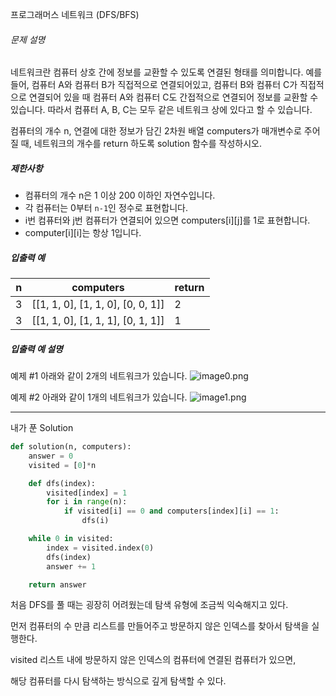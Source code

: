 프로그래머스 네트워크 (DFS/BFS)

###### 문제 설명

네트워크란 컴퓨터 상호 간에 정보를 교환할 수 있도록 연결된 형태를 의미합니다. 예를 들어, 컴퓨터 A와 컴퓨터 B가 직접적으로 연결되어있고, 컴퓨터 B와 컴퓨터 C가 직접적으로 연결되어 있을 때 컴퓨터 A와 컴퓨터 C도 간접적으로 연결되어 정보를 교환할 수 있습니다. 따라서 컴퓨터 A, B, C는 모두 같은 네트워크 상에 있다고 할 수 있습니다.

컴퓨터의 개수 n, 연결에 대한 정보가 담긴 2차원 배열 computers가 매개변수로 주어질 때, 네트워크의 개수를 return 하도록 solution 함수를 작성하시오.

##### 제한사항

- 컴퓨터의 개수 n은 1 이상 200 이하인 자연수입니다.
- 각 컴퓨터는 0부터 `n-1`인 정수로 표현합니다.
- i번 컴퓨터와 j번 컴퓨터가 연결되어 있으면 computers[i][j]를 1로 표현합니다.
- computer[i][i]는 항상 1입니다.

##### 입출력 예

| n    | computers                         | return |
| ---- | --------------------------------- | ------ |
| 3    | [[1, 1, 0], [1, 1, 0], [0, 0, 1]] | 2      |
| 3    | [[1, 1, 0], [1, 1, 1], [0, 1, 1]] | 1      |

##### 입출력 예 설명

예제 #1
아래와 같이 2개의 네트워크가 있습니다.
![image0.png](https://grepp-programmers.s3.amazonaws.com/files/ybm/5b61d6ca97/cc1e7816-b6d7-4649-98e0-e95ea2007fd7.png)

예제 #2
아래와 같이 1개의 네트워크가 있습니다.
![image1.png](https://grepp-programmers.s3.amazonaws.com/files/ybm/7554746da2/edb61632-59f4-4799-9154-de9ca98c9e55.png)

---

내가 푼 Solution

```python
def solution(n, computers):
    answer = 0
    visited = [0]*n

    def dfs(index):
        visited[index] = 1
        for i in range(n):
            if visited[i] == 0 and computers[index][i] == 1:
                dfs(i)

    while 0 in visited:
        index = visited.index(0)
        dfs(index)
        answer += 1

    return answer
```

처음 DFS를 풀 때는 굉장히 어려웠는데 탐색 유형에 조금씩 익숙해지고 있다.

먼저 컴퓨터의 수 만큼 리스트를 만들어주고 방문하지 않은 인덱스를 찾아서 탐색을 실행한다.

visited 리스트 내에 방문하지 않은 인덱스의 컴퓨터에 연결된 컴퓨터가 있으면,

해당 컴퓨터를 다시 탐색하는 방식으로 깊게 탐색할 수 있다.

